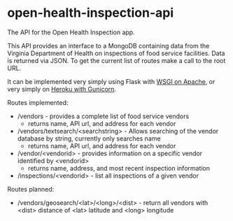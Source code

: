 open-health-inspection-api
==========================

The API for the Open Health Inspection app.

This API provides an interface to a MongoDB containing data from the Virginia Department of Health on inspections of food service facilities. Data is returned via JSON. To get the current list of routes make a call to the root URL.

It can be implemented very simply using Flask with [WSGI on Apache](http://flask.pocoo.org/docs/deploying/mod_wsgi/), or very simply on [Heroku with Gunicorn](https://devcenter.heroku.com/articles/getting-started-with-python).

Routes implemented:

* /vendors - provides a complete list of food service vendors
    * returns name, API url, and address for each vendor
* /vendors/textsearch/&lt;searchstring&gt; - Allows searching of the vendor database by string, currently only searches name
    * returns name, API url, and address for each vendor
* /vendor/&lt;vendorid&gt; - provides information on a specific vendor identified by <vendorid&gt;
    * returns name, address, and most recent inspection information
* /inspections/&lt;vendorid&gt; - list all inspections of a given vendor

Routes planned:

* /vendors/geosearch/&lt;lat&gt;/&lt;long&gt;/&lt;dist&gt; - return all vendors with &lt;dist&gt; distance of &lt;lat&gt; latitude and &lt;long&gt; longitude
